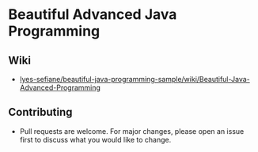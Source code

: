 # Beautiful Advanced Java Programming

## Wiki

* [lyes-sefiane/beautiful-java-programming-sample/wiki/Beautiful-Java-Advanced-Programming](https://github.com/lyes-sefiane/beautiful-java-programming-sample/wiki/Beautiful-Java-Advanced-Programming)

## Contributing

* Pull requests are welcome. For major changes, please open an issue first to discuss what you would like to change.







































